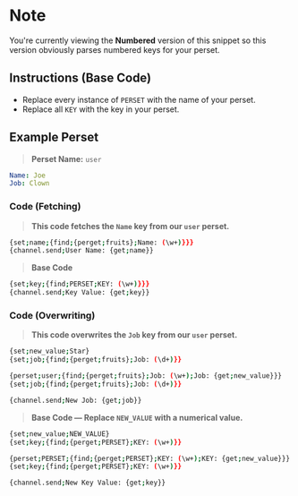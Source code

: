 # Note
You're currently viewing the **Numbered** version of this snippet so this version obviously parses numbered keys for your perset.

## Instructions (Base Code)
- Replace every instance of `PERSET` with the name of your perset.
- Replace all `KEY` with the key in your perset.

## Example Perset
> **Perset Name:** `user`
```yaml
Name: Joe
Job: Clown
```

### Code (Fetching)
> **This code fetches the `Name` key from our `user` perset.**
```sh
{set;name;{find;{perget;fruits};Name: (\w+)}}}
{channel.send;User Name: {get;name}}
```
> **Base Code**
```sh
{set;key;{find;PERSET;KEY: (\w+)}}}
{channel.send;Key Value: {get;key}}
```



### Code (Overwriting)
> **This code overwrites the `Job` key from our `user` perset.**
```sh
{set;new_value;Star}
{set;job;{find;{perget;fruits};Job: (\d+)}}

{perset;user;{find;{perget;fruits};Job: (\w+);Job: {get;new_value}}}
{set;job;{find;{perget;fruits};Job: (\d+)}}

{channel.send;New Job: {get;job}}
```
> **Base Code — Replace `NEW_VALUE` with a numerical value.**
```sh
{set;new_value;NEW_VALUE}
{set;key;{find;{perget;PERSET};KEY: (\w+)}}

{perset;PERSET;{find;{perget;PERSET};KEY: (\w+);KEY: {get;new_value}}}
{set;key;{find;{perget;PERSET};KEY: (\w+)}}

{channel.send;New Key Value: {get;key}}
```
